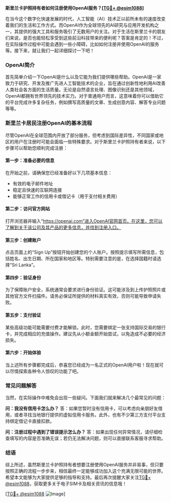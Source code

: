 **斯里兰卡护照持有者如何注册使用OpenAI服务？[[TG💪+ @esim1088](https://t.me/s/esim1088)]**

在当今这个数字化快速发展的时代，人工智能（AI）技术正以前所未有的速度改变着我们的生活和工作方式。而OpenAI作为全球领先的AI研究与应用开发机构之一，其提供的强大工具和服务吸引了无数用户的关注。对于生活在斯里兰卡的朋友们来说，是否也能轻松享受到这些前沿科技带来的便利呢？答案是肯定的！不过，在实际操作过程中可能会遇到一些小障碍，比如如何注册并使用OpenAI的服务等。接下来，就让我们一起详细探讨一下吧！

### OpenAI简介

首先简单介绍一下OpenAI是什么以及它能为我们提供哪些帮助。OpenAI是一家致力于研究、开发及推广先进人工智能技术的企业，旨在通过创新性地利用AI改善人类社会各方面的生活质量。无论是自然语言处理、图像识别还是其他领域，OpenAI都拥有世界领先的技术实力。对于普通用户而言，这意味着你可以借助它的平台完成许多复杂任务，例如撰写高质量的文章、生成创意内容、解答专业问题等等。

### 斯里兰卡居民注册OpenAI的基本流程

尽管OpenAI在全球范围内开放了部分服务，但考虑到国际差异性，不同国家或地区的用户在注册时可能会面临一些特殊要求。对于斯里兰卡护照持有者来说，以下步骤可以帮助您顺利完成注册：

#### 第一步：准备必要的信息
在开始之前，请确保您已经准备好以下几项基本信息：
- 有效的电子邮件地址
- 稳定且快速的互联网连接
- 能够正常工作的信用卡或借记卡（用于支付相关费用）

#### 第二步：访问官方网站
打开浏览器并输入“https://openai.com”进入OpenAI官网首页。在这里，您可以了解到关于该公司及其产品的更多信息，并找到注册入口。

#### 第三步：创建账户
点击页面上的“Sign Up”按钮开始创建您的个人账户。按照提示填写所需信息，包括姓名、出生日期、所在国家和地区等。特别需要注意的是，在选择国籍时请选择“Sri Lanka”。

#### 第四步：验证身份
为了保障账户安全，系统通常会要求进行身份验证。这可能涉及到上传护照照片或其他官方文件扫描件。请务必保证所提供的材料真实有效，否则可能导致申请失败。

#### 第五步：支付验证
某些高级功能可能需要付费才能解锁。此时，您需要绑定一张支持国际交易的银行卡，并完成相应的充值操作。建议先从小额金额开始尝试，以免造成不必要的经济损失。

#### 第六步：开始体验
当上述所有步骤都完成后，恭喜您已经成为一名正式的OpenAI用户啦！现在就可以尽情探索各种令人惊叹的功能了吧。

### 常见问题解答

当然，在实际操作中难免会出现一些疑问。下面我们就来解决几个最常见的问题：

**问：我没有信用卡怎么办？**
答：如果您暂时没有信用卡，可以考虑向亲朋好友借用，或者寻找当地银行提供的虚拟信用卡服务。此外，也有不少第三方支付平台支持绑定借记卡直接扣款。

**问：注册过程中遇到了错误提示怎么办？**
答：如果出现任何异常情况，请仔细检查填写的内容是否准确无误；若仍无法解决问题，则可以直接联系客服寻求帮助。

### 结语

综上所述，虽然斯里兰卡护照持有者想要注册使用OpenAI服务并非易事，但只要按照正确的流程一步步来，相信最终一定能够成功加入这个充满无限可能的世界。希望本文能够为大家提供足够的指导和支持。最后再次提醒大家关注[TG💪+ @esim1088](https://t.me/s/esim1088)，获取更多关于电子SIM卡及相关资讯的信息哦！

[[TG💪+ @esim1088](https://t.me/s/esim1088) ![Image](https://i.postimg.cc/4NQfJmqS/Snipaste-2025-05-13-00-14-12.png)]